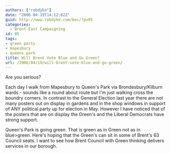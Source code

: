 ```yaml
---
authors: ["robdyke"]
date: "2006-04-19T14:12:02Z"
guid: http://www.robdyke.com/bec/?p=95
categories:
  - Brent East Campaigning
id: 95
tags:
- green party
- mapesbury
- queens park
title: Will Brent Vote Blue and Go Green?
url: /2006/04/19/will-brent-vote-blue-and-go-green/
---
```

Are you serious?

Each day I walk from Mapesbury to Queen's Park via Brondesbury/Kilburn wards - sounds like a round about route but I'm just walking cross the boundry corners. In contrast to the General Election last year there are not many posters out on display in gardens and in the shop windows in support of ANY political party up for election in May. However I have noticed that of the posters that are on display the Green's and the Liberal Democrats have strong support.

Queen's Park is going green. That is green as in Green not as in blue>green. Here's hoping that the Green's can sit in some of Brent's 63 Council seats. I want to see how Brent Council with Green thinking delivers services in our borough.